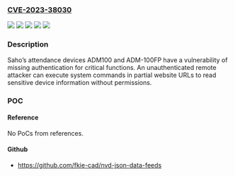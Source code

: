### [CVE-2023-38030](https://cve.mitre.org/cgi-bin/cvename.cgi?name=CVE-2023-38030)
![](https://img.shields.io/static/v1?label=Product&message=ADM-100FP&color=blue)
![](https://img.shields.io/static/v1?label=Product&message=ADM100&color=blue)
![](https://img.shields.io/static/v1?label=Version&message=%3D%200.0.4.0%20&color=brighgreen)
![](https://img.shields.io/static/v1?label=Version&message=%3D%20Q20100602%20&color=brighgreen)
![](https://img.shields.io/static/v1?label=Vulnerability&message=CWE-306%20Missing%20Authentication%20for%20Critical%20Function&color=brighgreen)

### Description

Saho’s attendance devices ADM100 and ADM-100FP have a vulnerability of missing authentication for critical functions. An unauthenticated remote attacker can execute system commands in partial website URLs to read sensitive device information without permissions.

### POC

#### Reference
No PoCs from references.

#### Github
- https://github.com/fkie-cad/nvd-json-data-feeds

